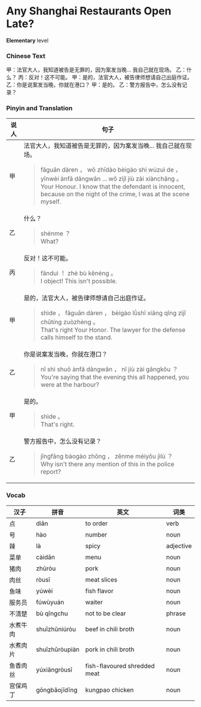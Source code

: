# Any Shanghai Restaurants Open Late?
**Elementary** level
### Chinese Text
甲：法官大人，我知道被告是无罪的，因为案发当晚... 我自己就在现场。
乙：什么？
丙：反对！这不可能。
甲：是的，法官大人，被告律师想请自己出庭作证。
乙：你是说案发当晚，你就在港口？
甲：是的。
乙：警方报告中，怎么没有记录？

### Pinyin and Translation
|说人|句子|
|----|----|
|甲|法官大人，我知道被告是无罪的，因为案发当晚... 我自己就在现场。<blockquote>fǎguān dàren ， wǒ zhīdào bèigào shì wúzuì de ， yīnwèi ànfā dāngwǎn ... wǒ zìjǐ jiù zài xiànchǎng 。<br />Your Honour. I know that the defendant is innocent, because on the night of the crime, I was at the scene myself.</blockquote>|
|乙|什么？<blockquote>shénme ？<br />What?</blockquote>|
|丙|反对！这不可能。<blockquote>fǎnduì ！ zhè bù kěnéng 。<br />I object! This isn't possible.</blockquote>|
|甲|是的，法官大人，被告律师想请自己出庭作证。<blockquote>shìde ， fǎguān dàren ， bèigào lǜshī xiǎng qǐng zìjǐ chūtíng zuòzhèng 。<br />That's right Your Honor. The lawyer for the defense calls himself to the stand.</blockquote>|
|乙|你是说案发当晚，你就在港口？<blockquote>nǐ shì shuō ànfā dāngwǎn ， nǐ jiù zài gǎngkǒu ？<br />You're saying that the evening this all happened, you were at the harbour?</blockquote>|
|甲|是的。<blockquote>shìde 。<br />That's right.</blockquote>|
|乙|警方报告中，怎么没有记录？<blockquote>jǐngfāng bàogào zhōng ， zěnme méiyǒu jìlù ？<br />Why isn't there any mention of this in the police report?</blockquote>|
### Vocab
|汉子|拼音|英文|词类|
|----|----|----|----|
|点|diǎn|to order|verb|
|号|hào|number|noun|
|辣|là|spicy|adjective|
|菜单|càidān|menu|noun|
|猪肉|zhūròu|pork|noun|
|肉丝|ròusī|meat slices|noun|
|鱼味|yúwèi|fish flavor|noun|
|服务员|fúwùyuán|waiter|noun|
|不清楚|bù  qīngchu|not to be clear|phrase|
|水煮牛肉|shuǐzhǔniúròu|beef in chili broth|noun|
|水煮肉片|shuǐzhǔròupiàn|pork in chili broth|noun|
|鱼香肉丝|yúxiāngròusī|fish-flavoured shredded meat|noun|
|宫保鸡丁|gōngbǎojīdīng|kungpao chicken|noun|